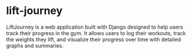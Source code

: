 # lift-journey
LiftJourney is a web application built with Django designed to help users track their progress in the gym. It allows users to log their workouts, track the weights they lift, and visualize their progress over time with detailed graphs and summaries.
